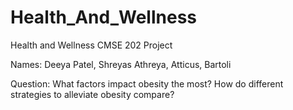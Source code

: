 # Health_And_Wellness
Health and Wellness CMSE 202 Project

Names: Deeya Patel, Shreyas Athreya, Atticus, Bartoli

Question: What factors impact obesity the most? How do different strategies to alleviate obesity compare?

